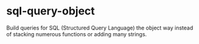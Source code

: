 # sql-query-object
Build queries for SQL (Structured Query Language) the object way instead of stacking numerous functions or adding many strings.

